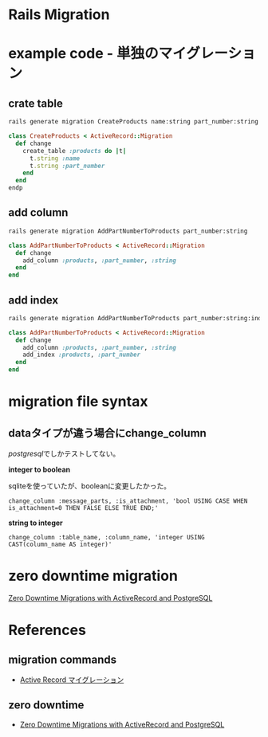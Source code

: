 Rails Migration
=======================


# example code - 単独のマイグレーション


## crate table

```sh
rails generate migration CreateProducts name:string part_number:string
```

```rb
class CreateProducts < ActiveRecord::Migration
  def change
    create_table :products do |t|
      t.string :name
      t.string :part_number
    end
  end
endp
```

## add column

```sh
rails generate migration AddPartNumberToProducts part_number:string
```

```rb
class AddPartNumberToProducts < ActiveRecord::Migration
  def change
    add_column :products, :part_number, :string
  end
end
```

## add index

```sh
rails generate migration AddPartNumberToProducts part_number:string:index
```

```rb
class AddPartNumberToProducts < ActiveRecord::Migration
  def change
    add_column :products, :part_number, :string
    add_index :products, :part_number
  end
end
```

# migration file syntax

## dataタイプが違う場合にchange_column

*postgresql*でしかテストしてない。

**integer to boolean**

sqliteを使っていたが、booleanに変更したかった。

`change_column :message_parts, :is_attachment, 'bool USING CASE WHEN is_attachment=0 THEN FALSE ELSE TRUE END;'`

**string to integer**

`change_column :table_name, :column_name, 'integer USING CAST(column_name AS integer)'`



# zero downtime migration

[Zero Downtime Migrations with ActiveRecord and PostgreSQL
](https://tech.lendinghome.com/zero-downtime-migrations-with-activerecord-and-postgresql-b3aca53ffbe6#.9zkwrbi67)

# References

## migration commands

+ [Active Record マイグレーション](https://railsguides.jp/active_record_migrations.html)

## zero downtime
+ [Zero Downtime Migrations with ActiveRecord and PostgreSQL
](https://tech.lendinghome.com/zero-downtime-migrations-with-activerecord-and-postgresql-b3aca53ffbe6#.9zkwrbi67)
